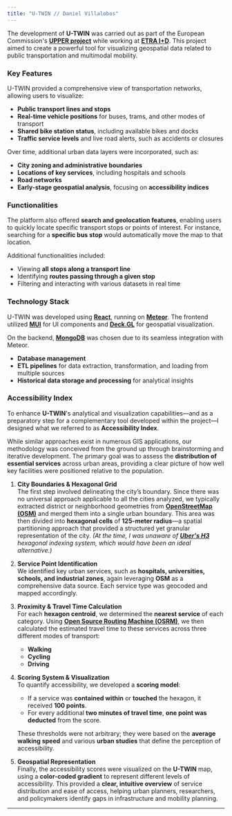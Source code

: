 ```yaml
---
title: "U-TWIN // Daniel Villalobos"
---
```


The development of **U-TWIN** was carried out as part of the European Commission's <a href="https://www.upperprojecteu.eu/" target="_blank" rel="noopener noreferrer">**UPPER project**</a> while working at <a href="https://www.grupoetra.com/" target="_blank" rel="noopener noreferrer">**ETRA I+D**</a>. This project aimed to create a powerful tool for visualizing geospatial data related to public transportation and multimodal mobility.

### Key Features

U-TWIN provided a comprehensive view of transportation networks, allowing users to visualize:

- **Public transport lines and stops**
- **Real-time vehicle positions** for buses, trams, and other modes of transport
- **Shared bike station status**, including available bikes and docks
- **Traffic service levels** and live road alerts, such as accidents or closures

Over time, additional urban data layers were incorporated, such as:

- **City zoning and administrative boundaries**
- **Locations of key services**, including hospitals and schools
- **Road networks**
- **Early-stage geospatial analysis**, focusing on **accessibility indices**

### Functionalities

The platform also offered **search and geolocation features**, enabling users to quickly locate specific transport stops or points of interest. For instance, searching for a **specific bus stop** would automatically move the map to that location.

Additional functionalities included:

- Viewing **all stops along a transport line**
- Identifying **routes passing through a given stop**
- Filtering and interacting with various datasets in real time

### Technology Stack

U-TWIN was developed using <a href="https://react.dev/)" target="_blank" rel="noopener noreferrer">**React**</a>, running on <a href="https://www.meteor.com/)" target="_blank" rel="noopener noreferrer">**Meteor**</a>. The frontend utilized <a href="https://mui.com/)" target="_blank" rel="noopener noreferrer">**MUI**</a> for UI components and <a href="https://deck.gl/)" target="_blank" rel="noopener noreferrer">**Deck.GL**</a> for geospatial visualization.

On the backend, <a href="https://www.mongodb.com/)" target="_blank" rel="noopener noreferrer">**MongoDB**</a> was chosen due to its seamless integration with Meteor.

- **Database management**
- **ETL pipelines** for data extraction, transformation, and loading from multiple sources
- **Historical data storage and processing** for analytical insights

### Accessibility Index

To enhance **U-TWIN**'s analytical and visualization capabilities—and as a preparatory step for a complementary tool developed within the project—I designed what we referred to as **Accessibility Index**.

While similar approaches exist in numerous GIS applications, our methodology was conceived from the ground up through brainstorming and iterative development. The primary goal was to assess the **distribution of essential services** across urban areas, providing a clear picture of how well key facilities were positioned relative to the population.

1. **City Boundaries & Hexagonal Grid**  
   The first step involved delineating the city’s boundary. Since there was no universal approach applicable to all the cities analyzed, we typically extracted district or neighborhood geometries from <a href="https://www.openstreetmap.org/" target="_blank" rel="noopener noreferrer">**OpenStreetMap (OSM)**</a> and merged them into a single urban boundary. This area was then divided into **hexagonal cells** of **125-meter radius**—a spatial partitioning approach that provided a structured yet granular representation of the city. _(At the time, I was unaware of <a href="http://uber.com/en-ES/blog/h3/" target="_blank" rel="noopener noreferrer">**Uber's H3**</a> hexagonal indexing system, which would have been an ideal alternative.)_

2. **Service Point Identification**  
   We identified key urban services, such as **hospitals, universities, schools, and industrial zones**, again leveraging **OSM** as a comprehensive data source. Each service type was geocoded and mapped accordingly.

3. **Proximity & Travel Time Calculation**  
   For each **hexagon centroid**, we determined the **nearest service** of each category. Using <a href="https://project-osrm.org/" target="_blank" rel="noopener noreferrer">**Open Source Routing Machine (OSRM)**</a>, we then calculated the estimated travel time to these services across three different modes of transport:

   - **Walking**
   - **Cycling**
   - **Driving**

4. **Scoring System & Visualization**  
   To quantify accessibility, we developed a **scoring model**:

   - If a service was **contained within** or **touched** the hexagon, it received **100 points**.
   - For every additional **two minutes of travel time**, **one point was deducted** from the score.

   These thresholds were not arbitrary; they were based on the **average walking speed** and various **urban studies** that define the perception of accessibility.

5. **Geospatial Representation**  
   Finally, the accessibility scores were visualized on the **U-TWIN** map, using a **color-coded gradient** to represent different levels of accessibility. This provided a **clear, intuitive overview** of service distribution and ease of access, helping urban planners, researchers, and policymakers identify gaps in infrastructure and mobility planning.

---
